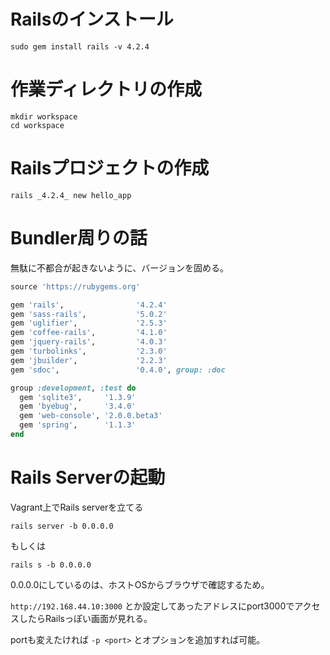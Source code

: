 # Railsのインストール

```
sudo gem install rails -v 4.2.4
```

# 作業ディレクトリの作成

```
mkdir workspace
cd workspace
```

# Railsプロジェクトの作成

```
rails _4.2.4_ new hello_app
```

# Bundler周りの話

無駄に不都合が起きないように、バージョンを固める。

```ruby
source 'https://rubygems.org'

gem 'rails',                '4.2.4'
gem 'sass-rails',           '5.0.2'
gem 'uglifier',             '2.5.3'
gem 'coffee-rails',         '4.1.0'
gem 'jquery-rails',         '4.0.3'
gem 'turbolinks',           '2.3.0'
gem 'jbuilder',             '2.2.3'
gem 'sdoc',                 '0.4.0', group: :doc

group :development, :test do
  gem 'sqlite3',     '1.3.9'
  gem 'byebug',      '3.4.0'
  gem 'web-console', '2.0.0.beta3'
  gem 'spring',      '1.1.3'
end
```

# Rails Serverの起動

Vagrant上でRails serverを立てる

```
rails server -b 0.0.0.0
```

もしくは

```
rails s -b 0.0.0.0
```

0.0.0.0にしているのは、ホストOSからブラウザで確認するため。

`http://192.168.44.10:3000` とか設定してあったアドレスにport3000でアクセスしたらRailsっぽい画面が見れる。

portも変えたければ `-p <port>` とオプションを追加すれば可能。

